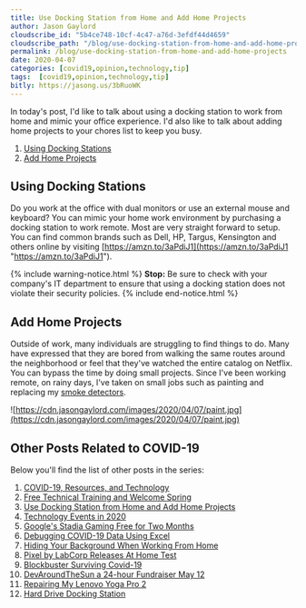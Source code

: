 ```yaml
---
title: Use Docking Station from Home and Add Home Projects
author: Jason Gaylord
cloudscribe_id: "5b4ce748-10cf-4c47-a76d-3efdf44d4659"
cloudscribe_path: "/blog/use-docking-station-from-home-and-add-home-projects"
permalink: /blog/use-docking-station-from-home-and-add-home-projects
date: 2020-04-07
categories: [covid19,opinion,technology,tip]
tags:  [covid19,opinion,technology,tip]
bitly: https://jasong.us/3bRuoWK
---
```


In today's post, I'd like to talk about using a docking station to work from home and mimic your office experience. I'd also like to talk about adding home projects to your chores list to keep you busy. 

1.  [Using Docking Stations](#using-docking-stations)
2.  [Add Home Projects](#add-home-projects)

## Using Docking Stations
Do you work at the office with dual monitors or use an external mouse and keyboard? You can mimic your home work environment by purchasing a docking station to work remote. Most are very straight forward to setup. You can find common brands such as Dell, HP, Targus, Kensington and others online by visiting [https://amzn.to/3aPdiJ1](https://amzn.to/3aPdiJ1 "https://amzn.to/3aPdiJ1").

{% include warning-notice.html %}
<strong>Stop:</strong> Be sure to check with your company's IT department to ensure that using a docking station does not violate their security policies.
{% include end-notice.html %}

## Add Home Projects
Outside of work, many individuals are struggling to find things to do. Many have expressed that they are bored from walking the same routes around the neighborhood or feel that they've watched the entire catalog on Netflix. You can bypass the time by doing small projects. Since I've been working remote, on rainy days, I've taken on small jobs such as painting and replacing my [smoke detectors](https://amzn.to/2x8Vl9t). 

![https://cdn.jasongaylord.com/images/2020/04/07/paint.jpg](https://cdn.jasongaylord.com/images/2020/04/07/paint.jpg)

## Other Posts Related to COVID-19
Below you'll find the list of other posts in the series:

1. [COVID-19, Resources, and Technology](https://jasong.us/2wgSBqo)
2. [Free Technical Training and Welcome Spring](https://jasong.us/2XeHw3W)
3. [Use Docking Station from Home and Add Home Projects](https://jasong.us/3bRuoWK)
4. [Technology Events in 2020](https://jasong.us/2wvKshS)
5. [Google's Stadia Gaming Free for Two Months](https://jasong.us/2ySyXSR)
6. [Debugging COVID-19 Data Using Excel](https://jasong.us/2K5BhHV)
7. [Hiding Your Background When Working From Home](https://jasong.us/3enL8XE)
8. [Pixel by LabCorp Releases At Home Test](https://jasong.us/2xVsplI)
9. [Blockbuster Surviving Covid-19](https://jasong.us/2YduAvE)
10. [DevAroundTheSun a 24-hour Fundraiser May 12](https://jasong.us/2VWxxzm)
11. [Repairing My Lenovo Yoga Pro 2](https://jasong.us/370OTzb)
12. [Hard Drive Docking Station](https://jasong.us/3clW9GH)